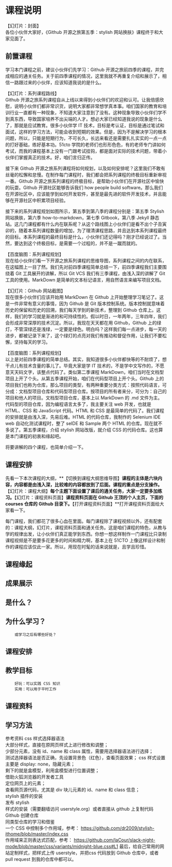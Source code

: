 # 课程说明

【幻灯片：封面】  
各位小伙伴大家好，《Github 开源之旅第五季：stylish 网站换肤》课程终于和大家见面了。

## 前置课程

学习本门课程之前，建议小伙伴们先学习：Github 开源之旅前四季的课程，并完成相应的通关任务。关于前四季课程的情况，这里我就不再重复介绍和展示了，相信一路跟过来的小伙伴，应该知道我说的是什么。

【幻灯片：系列课程路线】  
Github 开源之旅系列课程自从上线以来得到小伙伴们的欢迎和认可。让我倍感欣慰，说明小伙伴们都非常识货，说明大家都非常想学真本事。咱们国家的教育和培训行业一直都有一种现象，不知道大家注意到了没有。这种现象导致小伙伴们学不到真东西，导致国家培养不出尖端的人才。想必大家已经知道我说的现象是什么了，那就是应试教育。很多小伙伴学 IT 技术，目标是考认证，目标是通过笔试和面试，这样的学习方法，可能会收到短期的效果。但是，因为不是解决学习的根本问题，所以，只能是短期行为，不可长久，长远来看还是需要扎扎实实的一点一点的打好基础，练好基本功。51cto 学院的老师们也形形色色，有的老师专门讲如何考试，而我的课程基本上没有一门跟考试挂钩，都是面对实际的技术问题，带着小伙伴们掌握真正的技术。好，咱们言归正传。

接下来 Github 开源之旅系列课程将如何规划，以及如何安排呢？这里我们不敢有丝毫的松懈和怠慢。在制作每门课程时，我们都会把系列课程的终极目标重新审视一番。Github 开源之旅系列课程的终极目标，是帮助小伙伴们在开源社区中愉快的玩耍。Github 开源社区能够告诉我们 how people build software。那么我们在开源社区中，应该能学到如何开发软件，甚至是最先进的软件开发技术，并且能够在开源社区中积累项目经验。

接下来的系列课程规划如图所示，第五季到第八季的课程分别是：第五季 Stylish 网站换肤，第六季 how-to-markdown，第七季 Gitbook，第八季 Jekyll 静态站。这几门课程都有什么内在联系呢？从这个路线图上小伙伴们是看不出个子丑寅卯的，随着本系列课程数量的增加，为了理清课程思路，并且达到本系列课程最终的目标。本系列课程的最终目标是什么，小伙伴们还记得吗？刚才已经说过了。当然，要达到这个终极目标，是需要一个过程的，并不是一蹴而就的。

【百度脑图：系列课程规划】  
现在给小伙伴们看一下开源之旅系列课程的思维导图，系列课程之间的内在联系，在这幅图上一目了然。我们先对前四季课程简单总结一下，前四季课程我们主要围绕着 Git 工具展开的讲解，所以 Git VCS 我们有三季课程，由浅入深的讲解了 Git 工具的使用。MarkDown 是简单的文本标记语言，用自然语言来编写项目文档。

【幻灯片：Github 网站截图】  
现在很多小伙伴们应该开始用 MarkDown 在 Github 上开始整理学习笔记了。这是一件非常有意义的事情，因为 Github 是 Git 版本控制系统。版本控制就意味着历史的保留和历史的回溯，我们每天学到的新技术，整理到 Github 仓库上。这样，我们的学习就是渐进的和可持续性的。假以时日，一年两年，三年四年，我们会形成非常深厚的技术沉淀。所以，我现在天天都在用 Github，Github 上的绿灯，不管深绿还是浅绿，一定要是绿色。明白吗？这样我们每一点进步，每一天的进步，都被记录下来了，这个绿灯的点亮对我们有推动和督促作用，让我们不要松懈，坚持每天的学习。

【百度脑图：系列课程规划】  
以上是对前四季课程的简单总结。其实，我知道很多小伙伴都快等的不耐烦了，想干点儿有技术含量的事儿了。毕竟大家是学 IT 技术的，不是学中文写作的，不愿意天天码文字，该整点代码了。类似第二季课程 MarkDown，咱们当时在文档型项目上开了个头。从第五季课程开始，咱们在代码型项目上开个头。Github 上的项目我们也称为仓库，那么项目的类型，有两种重要分类方式：按照代码语言，可分成：文档型项目仓库和代码型项目仓库。按项目的所有者来分，可分为：自己的项目和他人的项目。文档型项目仓库，基本上以 MarkDown 的 .md 文件为主。代码型的项目仓库，因为编程语言太多了，我主要关注 web 开发，也就是 HTML、CSS 和 JavaScript 代码。HTML 和 CSS 是最简单的代码了。我们课程的安排就是由浅入深，先易后难。HTML 的代码仓库，我制作的 Selenium IDE web 自动化测试课程时，整了 seIDE 和 Sample 两个 HTML 的仓库。现在就不多说了。第五季课程，介绍 stylish 网站改版，就介绍 CSS 的代码仓库。这也算是本门课程的初衷和缘起吧。

将要讲解的四个课程，也简单介绍一下。



## 课程安排

先看一下本次课程的大纲，**【切换到课程大纲思维导图】**课程的主体是六块内容，内容都是由浅入深，比较难的内容都放到了后面。课程的重点是分支操作。**【幻灯片：课程大纲】**每个主题下面设置了课后的通关任务，大家一定要多加练习。**【幻灯片：课程资料页面】**课程资料页面在 Github 王顶的个人主页，下面的 courses 仓库的 Github 目录下。**【打开课程资料页面】**打开课程资料页面给大家看一下。

每门课程，我们都花了很多心血在里面。每门课程除了课程视频以外，还有配套的：课程大纲，幻灯片，课程资料页面和通关任务。这是咱们课程的特色，从教与学的规律出发，让小伙伴们真正能学到东西。你想一想这样制作一门课程比只录制课程视频是不是要多花更多的时间和精力啊，基本上在 51CTO 上像这样设计和制作的课程应该仅此一家。所以，用现在时髦的话来说就是，且学且珍惜。

## 课程缘起

## 成果展示

## 是什么？

## 为什么学习？
        或学习之后有哪些好处？

## 课程安排

## 教学目标
        好玩：可以实践 CSS 知识
        实用：可以用于平时工作

## 课程资料

## 学习方法





参考资料
    css 样式选择器语法  
        大部分样式，直接在原网页样式上进行修改和调整；  
        少部分元素，没有 id、name 和 class 属性，需要用选择器语法进行选择；  
        测试选择器语法是否正确，先设置背景色（红色），查看页面效果；
    css 样式设置  
        主要是 display: none，隐藏元素；  
        剩下的就是盒模型，利用盒模型进行位置调整；  
    借助火狐浏览器的开发者工具  
        定位网页上的元素；  
        查看网页源代码，尤其是 div 块儿元素的 id、name 和 class 信息；  
    stylish 插件的安装  
    发布 stylish  
    样式的安装（需要翻墙访问 userstyle.org）或者直接从 github 上复制代码  
    Github 创建仓库  
    同类型仓库的学习和借鉴  
        一个 CSS 中控制多个作用域，参考：
          https://github.com/dr2009/stylish-ithome/blob/master/index.css  
        作用域来正则表达式匹配，参考：
          https://github.com/laCour/slack-night-mode/blob/master/css/variants/midnight-blue.css#L1
    最后，给自己常用的网站定制样式，把样式上传 userstyle，并把css 代码放到 Github 仓库中，或者 pull request 到我的仓库中都可以。 
